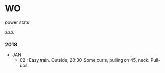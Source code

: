 
WO
======

[power stats](https://github.com/ttltrk/ELSE/blob/master/PWR/PWR_STS.MD)

[<<<](https://github.com/ttltrk/0con/blob/master/0con/README.MD)

### 2018

  * JAN
    * 02 : Easy train. Outside, 20:30. Some curls, pulling on 45, neck. Pull-ups.


